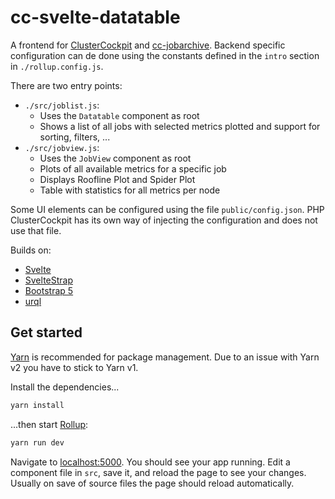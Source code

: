 # cc-svelte-datatable

A frontend for [ClusterCockpit](https://github.com/ClusterCockpit/ClusterCockpit) and [cc-jobarchive](https://github.com/ClusterCockpit/cc-jobarchive). Backend specific configuration can de done using the constants defined in the `intro` section in `./rollup.config.js`.

There are two entry points:
* `./src/joblist.js`:
    - Uses the `Datatable` component as root
    - Shows a list of all jobs with selected metrics plotted and support for sorting, filters, ...
* `./src/jobview.js`:
    - Uses the `JobView` component as root
    - Plots of all available metrics for a specific job
    - Displays Roofline Plot and Spider Plot
    - Table with statistics for all metrics per node

Some UI elements can be configured using the file `public/config.json`.
PHP ClusterCockpit has its own way of injecting the configuration and does not use that file.

Builds on:
* [Svelte](https://svelte.dev/)
* [SvelteStrap](https://sveltestrap.js.org/)
* [Bootstrap 5](https://getbootstrap.com/)
* [urql](https://github.com/FormidableLabs/urql)

## Get started

[Yarn](https://yarnpkg.com/) is recommended for package management.
Due to an issue with Yarn v2 you have to stick to Yarn v1.

Install the dependencies...

```bash
yarn install
```

...then start [Rollup](https://rollupjs.org):

```bash
yarn run dev
```

Navigate to [localhost:5000](http://localhost:5000). You should see your app running. Edit a component file in `src`, save it, and reload the page to see your changes.
Usually on save of source files the page should reload automatically.
